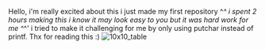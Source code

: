 Hello, i'm really excited about this i just made my first repository ^_^
i spent 2 hours making this i know it may look easy to you but it was hard work for me ^_^'
i tried to make it challenging for me by only using putchar instead of printf.
Thx for reading this :)
![10x10_table](https://github.com/TweaksDoc/10x10_table/assets/140077412/89066910-dee6-4e18-8975-0e3a3610d7b0)
